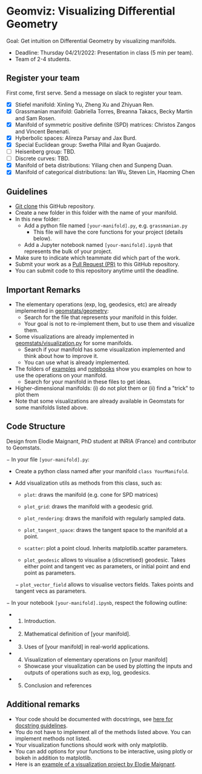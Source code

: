 # Geomviz: Visualizing Differential Geometry

Goal: Get intuition on Differential Geometry by visualizing manifolds.

- Deadline: Thursday 04/21/2022: Presentation in class (5 min per team).
- Team of 2-4 students.

## Register your team

First come, first serve. Send a message on slack to register your team.

- [X] Stiefel manifold: Xinling Yu, Zheng Xu and Zhiyuan Ren.
- [X] Grassmanian manifold: Gabriella Torres, Breanna Takacs, Becky Martin and Sam Rosen.
- [X] Manifold of symmetric positive definite (SPD) matrices: Christos Zangos and Vincent Benenati.
- [X] Hyberbolic spaces: Alireza Parsay and Jax Burd.
- [X] Special Euclidean group: Swetha Pillai and Ryan Guajardo.
- [ ] Heisenberg group: TBD.
- [ ] Discrete curves: TBD.
- [X] Manifold of beta distributions: Yiliang chen and Sunpeng Duan.
- [X] Manifold of categorical distributions: Ian Wu, Steven Lin, Haoming Chen 

## Guidelines

- [Git clone](https://github.com/git-guides/git-clone) this GitHub repository.
- Create a new folder in this folder with the name of your manifold.
- In this new folder:
  - Add a python file named `[your-manifold].py`, e.g. `grassmanian.py`
    - This file will have the core functions for your project (details below).
  - Add a Jupyter notebook named `[your-manifold].ipynb` that represents the bulk of your project.
- Make sure to indicate which teammate did which part of the work.
- Submit your work as a [Pull Request (PR)](https://opensource.com/article/19/7/create-pull-request-github) to this GitHub repository.
- You can submit code to this repository anytime until the deadline.

## Important Remarks

- The elementary operations (exp, log, geodesics, etc) are already implemented in [geomstats/geometry](https://github.com/geomstats/geomstats/tree/master/geomstats/geometry):
  - Search for the file that represents your manifold in this folder.
  - Your goal is not to re-implement them, but to use them and visualize them.
- Some visualizations are already implemented in [geomstats/visualization.py](https://github.com/geomstats/geomstats/blob/master/geomstats/visualization.py) for some manifolds.
  - Search if your manifold has some visualization implemented and think about how to improve it.
  - You can use what is already implemented.
- The folders of [examples](https://github.com/geomstats/geomstats/tree/master/examples) and [notebooks](https://github.com/geomstats/geomstats/tree/master/notebooks) show you examples on how to use the operations on your manifold.
  - Search for your manifold in these files to get ideas.
- Higher-dimensional manifolds: (i) do not plot them or (ii) find a "trick" to plot them
- Note that some visualizations are already available in Geomstats for some manifolds listed above.

## Code Structure 

Design from Elodie Maignant, PhD student at INRIA (France) and contributor to Geomstats.

− In your file `[your-manifold].py`:
  - Create a python class named after your manifold `class YourManifold`.
  - Add visualization utils as methods from this class, such as:
    - `plot`: draws the manifold (e.g. cone for SPD matrices)
    - `plot_grid`: draws the manifold with a geodesic grid.
    - `plot_rendering`: draws the manifold with regularly sampled data.
    - `plot_tangent_space`: draws the tangent space to the manifold at a point.
    - `scatter`: plot a point cloud. Inherits matplotlib.scatter parameters.
    
    - `plot_geodesic` allows to visualise a (discretised) geodesic. Takes either point and tangent vec as parameters, or initial point and end point as parameters.
    
    − `plot_vector_field` allows to visualise vectors fields. Takes points and tangent vecs as parameters.
    
− In your notebook `[your-manifold].ipynb`, respect the following outline:
  - 1. Introduction.
  - 2. Mathematical definition of [your manifold].
  - 3. Uses of [your manifold] in real-world applications.
  - 4. Visualization of elementary operations on [your manifold]
    - Showcase your visualization can be used by plotting the inputs and outputs of operations such as exp, log, geodesics.
  - 5. Conclusion and references


## Additional remarks

- Your code should be documented with docstrings, see [here for docstring guidelines](https://github.com/geomstats/geomstats/blob/master/docs/contributing.rst#writing-docstrings).
- You do not have to implement all of the methods listed above. You can implement methods not listed.
- Your visualization functions should work with only matplotlib.
- You can add options for your functions to be interactive, using plotly or bokeh in addition to matplotlib.
- Here is an [example of a visualization project by Elodie Maignant](https://github.com/geomstats/geomstats/blob/master/notebooks/16_real_world_applications__visualizations_in_kendall_shape_spaces.ipynb).
